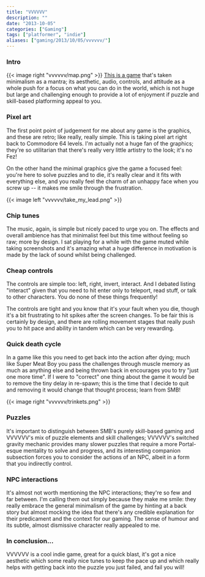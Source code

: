 ```yaml
---
title: "VVVVVV"
description: ""
date: "2013-10-05"
categories: ["Gaming"]
tags: ["platformer", "indie"]
aliases: ["gaming/2013/10/05/vvvvvv/"]
---
```


### Intro
{{< image right "vvvvvv/map.png" >}}
[This is a game](http://thelettervsixtim.es/) that's taken minimalism as a
mantra; its aesthetic, audio, controls, and attitude as a whole push for a focus
on what you can do in the world, which is not huge but large and challenging
enough to provide a lot of enjoyment if puzzle and skill-based platforming
appeal to you.

### Pixel art
The first point point of judgement for me about any game is the graphics, and
these are retro; like really, really simple. This is taking pixel art right back
to Commodore 64 levels. I'm actually not a huge fan of the graphics; they're so
utilitarian that there's really very little artistry to the look; it's no Fez!

On the other hand the minimal graphics give the game a focused feel: you're here
to solve puzzles and to die, it's really clear and it fits with everything else,
and you really feel the charm of an unhappy face when you screw up -- it makes
me smile through the frustration.

{{< image left "vvvvvv/take_my_lead.png" >}}
### Chip tunes
The music, again, is simple but nicely paced to urge you on. The effects and
overall ambience has that minimalist feel but this time without feeling so raw;
more by design. I sat playing for a while with the game muted while taking
screenshots and it's amazing what a huge difference in motivation is made by the
lack of sound whilst being challenged.

### Cheap controls
The controls are simple too: left, right, invert, interact. And I debated
listing "interact" given that you need to hit enter only to teleport, read
stuff, or talk to other characters. You do none of these things frequently!

The controls are tight and you know that it's your fault when you die, though
it's a bit frustrating to hit spikes after the screen changes. To be fair this
is certainly by design, and there are rolling movement stages that really push
you to hit pace and ability in tandem which can be very rewarding.

### Quick death cycle
In a game like this you need to get back into the action after dying; much like
Super Meat Boy you pass the challenges through muscle memory as much as anything
else and being thrown back in encourages you to try "just one more time". If I
were to "correct" one thing about the game it would be to remove the tiny delay
in re-spawn; this is the time that I decide to quit and removing it would change
that thought process; learn from SMB!

{{< image right "vvvvvv/trinkets.png" >}}
### Puzzles
It's important to distinguish between SMB's purely skill-based gaming and
VVVVVV's mix of puzzle elements and skill challenges; VVVVVV's switched gravity
mechanic provides many slower puzzles that require a more Portal-esque mentality
to solve and progress, and its interesting companion subsection forces you to
consider the actions of an NPC, albeit in a form that you indirectly control.

### NPC interactions
It's almost not worth mentioning the NPC interactions; they're so few and far
between. I'm calling them out simply because they make me smile: they really
embrace the general minimalism of the game by hinting at a back story but almost
mocking the idea that there's any credible explanation for their predicament and
the context for our gaming. The sense of humour and its subtle, almost
dismissive character really appealed to me.

### In conclusion...
VVVVVV is a cool indie game, great for a quick blast, it's got a nice aesthetic
which some really nice tunes to keep the pace up and which really helps with
getting back into the puzzle you just failed, and fail you will! 
